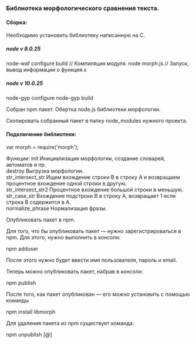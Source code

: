 ### Библиотека морфологического сравнения текста.

#### Cборка:

Необходимо установить библиотеку написанную на C.

##### node v 8.0.25

 node-waf configure build // Компиляция модуля.
 node morph.js            // Запуск, вывод информации о функция.х

##### node v 10.0.25

 node-gyp configure
 node-gyp build

Собран npm пакет. Обертка node.js библиотеки морфологии.

Скопировать собранный пакет в папку node_modules нужного проекта.

#### Подключение библиотеки:

 var morph = require('morph');
 
Функции: 
init                Инициализация морфологии, создание словарей, автоматов и пр.   
destroy             Выгрузка морфологии.  
str_intersect_str   Ищем вхождение строки B в строку A и возвращаем процентное вхождение одной строки в другую.  
str_intersect_str2  Процентное вхождение большой строки в меньшую.  
str_case_str        Вхождение подстроки B в строку A, возвращает 1 если строка B содержится в A.  
normalize_phrase    Нормализация фразы.  



Опубликовать пакет в npm.

Для того, что бы опубликовать пакет — нужно зарегистрироваться в npm. Для этого, нужно выполнить в консоли:

npm adduser

После этого нужно будет ввести имя пользователя, пароль и email.

Теперь можно опубликовать пакет, набрав в консоли:

npm publish

После того, как пакет опубликован — его можно установить с помощью команды

npm install libmorph

Для удаления пакета из npm существует команда:

npm unpublish <project>[@<version>]

